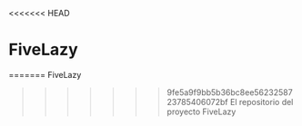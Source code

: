 <<<<<<< HEAD
# FiveLazy
=======
FiveLazy

>>>>>>> 9fe5a9f9bb5b36bc8ee5623258723785406072bf
El repositorio del proyecto FiveLazy
